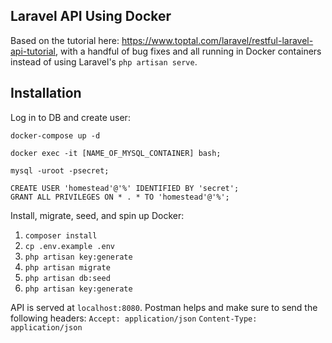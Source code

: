 ## Laravel API Using Docker

Based on the tutorial here: https://www.toptal.com/laravel/restful-laravel-api-tutorial, with a handful of bug fixes and all running in Docker containers instead of using Laravel's `php artisan serve`.

## Installation

Log in to DB and create user:
```
docker-compose up -d

docker exec -it [NAME_OF_MYSQL_CONTAINER] bash;

mysql -uroot -psecret;

CREATE USER 'homestead'@'%' IDENTIFIED BY 'secret';
GRANT ALL PRIVILEGES ON * . * TO 'homestead'@'%';
```

Install, migrate, seed, and spin up Docker:

1. `composer install`
2. `cp .env.example .env`
3. `php artisan key:generate`
4. `php artisan migrate`
5. `php artisan db:seed`
6. `php artisan key:generate`

API is served at `localhost:8080`. Postman helps and make sure to send the following headers:
`Accept: application/json`
`Content-Type: application/json`
